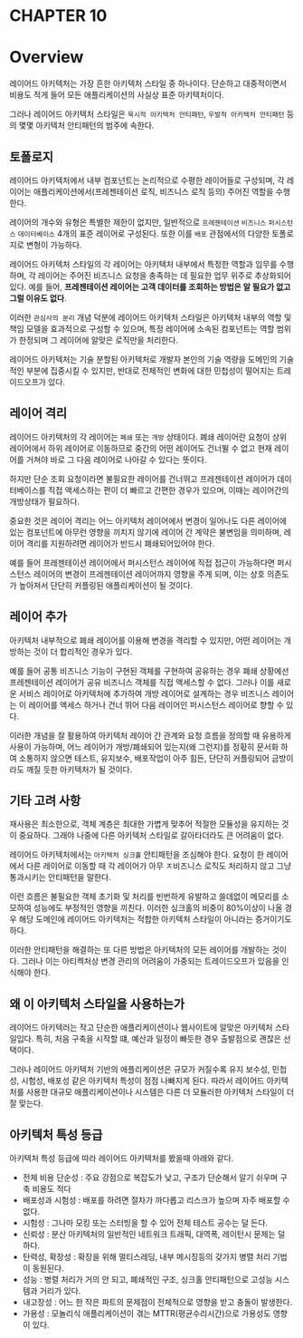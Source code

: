 # CHAPTER 10

# Overview

레이어드 아키텍처는 가장 흔한 아키텍처 스타일 중 하나이다. 단순하고 대중적이면서 비용도 적게 들어 모든 애플리케이션의 사실상 표준 아키텍처이다.

그러나 레이어드 아키텍처 스타일은 `묵시적 아키텍처 안티패턴`, `우발적 아키텍처 안티패턴` 등의 몇몇 아키텍처 안티패턴의 범주에 속한다.

## 토폴로지

레이어드 아키텍처에서 내부 컴포넌트는 논리적으로 수평한 레이어들로 구성되며, 각 레이어는 애플리케이션에서(프레젠테이션 로직, 비즈니스 로직 등의) 주어진 역할을 수행한다.

레이어의 개수와 유형은 특별한 제한이 없지만, 일반적으로 `프레젠테이션` `비즈니스` `퍼시스턴스` `데이터베이스` 4개의 표준 레이어로 구성된다. 또한 이를 `배포` 관점에서의 다양한 토폴로지로 변형이 가능하다.

레이어드 아키텍처 스타일의 각 레이어는 아키텍처 내부에서 특정한 역할과 임무를 수행하며, 각 레이어는 주어진 비즈니스 요청을 충족하는 데 필요한 업무 위주로 추상화되어 있다. 예를 들어, **프레젠테이션 레이어는 고객 데이터를 조회하는 방법은 알 필요가 없고 그럴 이유도 없다**.

이러한 `관심사의 분리` 개념 덕분에 레이어드 아키텍처 스타일은 아키텍처 내부의 역할 및 책임 모델을 효과적으로 구성할 수 있으며, 특정 레이어에 소속된 컴포넌트는 역할 범위가 한정되며 그 레이어에 알맞은 로직만을 처리한다.

레이어드 아키텍처는 기술 분할된 아키텍처로 개발자 본인의 기술 역량을 도메인의 기술적인 부분에 집중시킬 수 있지만, 반대로 전체적인 변화에 대한 민첩성이 떨어지는 트레이드오프가 있다.

## 레이어 격리

레이어드 아키텍처의 각 레이어는 `폐쇄` 또는 `개방` 상태이다. 폐쇄 레이어란 요청이 상위 레이어에서 하위 레이어로 이동하므로 중간의 어떤 레이어도 건너뛸 수 없고 현재 레이어를 거쳐야 바로 그 다음 레이어로 나아갈 수 있다는 뜻이다.

하지만 단순 조회 요청이라면 불필요한 레이어를 건너뛰고 프레젠테이션 레이어가 데이터베이스를 직접 액세스하는 편이 더 빠르고 간편한 경우가 있으며, 이때는 레이어간의 개방상태가 필요하다.

중요한 것은 레이어 격리는 어느 아키텍처 레이어에서 변경이 일어나도 다른 레이어에 있는 컴포넌트에 아무런 영향을 끼치지 않기에 레이어 간 계약은 불변임을 의미하며, 레이어 격리를 지원하려면 레이어가 반드시 폐쇄되어있어야 한다.

예를 들어 프레젠테이션 레이어에서 퍼시스턴스 레이어에 직접 접근이 가능하다면 퍼시스턴스 레이어의 변경이 프레젠테이션 레이어까지 영향을 주게 되며, 이는 상호 의존도가 높아져서 단단히 커플링된 애플리케이션이 될 것이다.

## 레이어 추가

아키텍처 내부적으로 폐쇄 레이어를 이용해 변경을 격리할 수 있지만, 어떤 레이어는 개방하는 것이 더 합리적인 경우가 있다.

예를 들어 공통 비즈니스 기능이 구현된 객체를 구현하여 공유하는 경우 폐쇄 상황에선 프레젠테이션 레이어가 공유 비즈니스 객체를 직접 액세스할 수 없다. 그러나 이를 새로운 서비스 레이어로 아키텍처에 추가하여 개방 레이어로 설계하는 경우 비즈니스 레이어는 이 레이어를 액세스 하거나 건너 뛰어 다음 레이어인 퍼시스턴스 레이어로 향할 수 있다.

이러한 개념을 잘 활용하여 아키텍처 레이어 간 관계와 요청 흐름을 정의할 때 유용하게 사용이 가능하며, 어느 레이어가 개방/폐쇄되어 있는지(왜 그런지)를 정홗히 문서화 하여 소통하지 않으면 테스트, 유지보수, 배포작업이 아주 힘든, 단단히 커플링되어 금방이라도 깨질 듯한 아키텍처가 될 것이다.

## 기타 고려 사항

재사용은 최소한으로, 객체 계층은 최대한 가볍게 맞추어 적절한 모듈성을 유지하는 것이 중요하다. 그래야 나중에 다른 아키텍처 스타일로 갈아타더라도 큰 어려움이 없다.

레이어드 아키텍처에서는 `아키텍처 싱크홀` 안티패턴을 조심해야 한다. 요청이 한 레이어에서 다른 레이어로 이동할 때 각 레이어가 아무 ㅈ비즈니스 로직도 처리하지 않고 그냥 통과시키는 안티패턴을 말한다.

이런 흐름은 불필요한 객체 초기화 및 처리를 빈번하게 유발하고 쓸데없이 메모리를 소모하여 성능에도 부정적인 영향을 끼친다. 이러한 싱크홀의 비중이 80%이상이 나올 경우 해당 도메인에 레이어드 아키텍처는 적합한 아키텍처 스타일이 아니라는 증거이기도 하다.

이러한 안티패턴을 해결하는 또 다른 방법은 아키텍처의 모든 레이어를 개발하는 것이다. 그러나 이는 아티켁처상 변경 관리의 어려움이 가중되는 트레이드오프가 있음을 인식해야 한다.

## 왜 이 아키텍처 스타일을 사용하는가

레이어드 아키텍러는 작고 단순한 애플리케이션이나 웹사이트에 알맞은 아키텍처 스타일입다. 특히, 처음 구축을 시작할 떄, 예산과 일정이 빠듯한 경우 출발점으로 괜찮은 선택이다.

그러나 레이어드 아키텍처 기반의 애플리케이션은 규모가 커질수록 유지 보수성, 민첩성, 시험성, 배포성 같은 아키텍처 특성이 점점 나빠지게 된다. 따라서 레이어드 아키텍처를 사용한 대규모 애플리케이션이나 시스템은 다른 더 모듈러한 아키텍처 스타일이 더 잘 맞는다.

## 아키텍처 특성 등급

아키텍처 특성 등급에 따라 레이어드 아키텍처를 봤을때 아래와 같다.

- 전체 비용 단순성 : 주요 강점으로 복잡도가 낮고, 구조가 단순해서 알기 쉬우며 구축 비용도 적다
- 배포성과 시험성 : 배포를 하려면 절차가 까다롭고 리스크가 높으며 자주 배포할 수 없다.
- 시험성  : 그나마 모킹 또는 스터빙을 할 수 있어 전체 테스트 공수는 덜 든다.
- 신뢰성 : 분산 아키텍처의 일반적인 네트워크 트래픽, 대역폭, 레이턴시 문제는 덜 하다.
- 탄력성, 확장성 : 확장을 위해 멀티스레딩, 내부 메시징등의 갖가지 병렬 처리 기법이 동원된다.
- 성능 : 병렬 처리가 거의 안 되고, 폐쇄적인 구조, 싱크홀 안티패턴으로 고성능 시스템과 거리가 있다.
- 내고장성 : 어느 한 작은 파트의 문제점이 전체적으로 영향을 받고 충돌이 발생한다.
- 가용성 : 모놀리식 애플리케이션이 겪는 MTTR(평균수리시간)으로 가용성도 영향이 있다.
